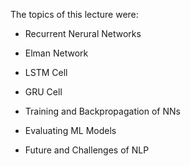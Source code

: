 The topics of this lecture were:

- Recurrent Nerural Networks

- Elman Network

- LSTM Cell

- GRU Cell

- Training and Backpropagation of NNs

- Evaluating ML Models

- Future and Challenges of NLP